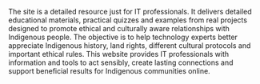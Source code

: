The site is a detailed resource just for IT professionals. It delivers detailed educational materials, practical quizzes and examples from real projects designed to promote ethical and culturally aware relationships with Indigenous people. The objective is to help technology experts better appreciate Indigenous history, land rights, different cultural protocols and important ethical rules. This website provides IT professionals with information and tools to act sensibly, create lasting connections and support beneficial results for Indigenous communities online.
